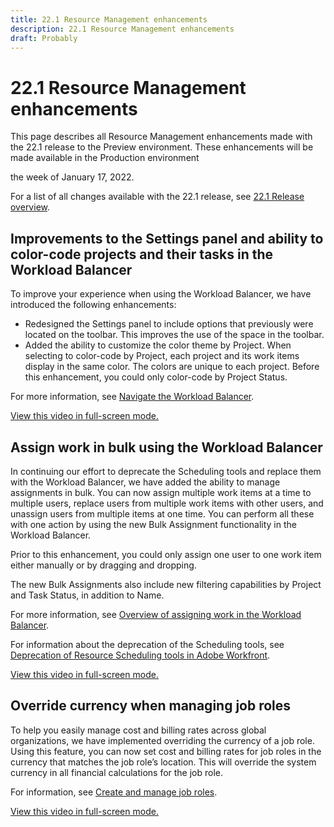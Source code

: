 ```yaml
---
title: 22.1 Resource Management enhancements
description: 22.1 Resource Management enhancements
draft: Probably
---
```

# 22.1 Resource Management enhancements

This page describes all Resource Management enhancements made with the 22.1 release to the Preview environment. These enhancements will be made available in the Production environment 

<!--
<MadCap:conditionalText data-mc-conditions="QuicksilverOrClassic.Draft mode">
in January 2022
</MadCap:conditionalText>
-->

the week of January 17, 2022.

For a list of all changes available with the 22.1 release, see [22.1 Release overview](../../../product-announcements/product-releases/22.1-release-activity/22-1-release-overview.md).

## Improvements to the Settings panel and ability to color-code projects and their tasks in the Workload Balancer

To improve your experience when using the Workload Balancer, we have introduced the following enhancements:

* Redesigned the Settings panel to include options that previously were located on the toolbar. This improves the use of the space in the toolbar.
* Added the ability to customize the color theme by Project. When selecting to color-code by Project, each project and its work items display in the same color. The colors are unique to each project. Before this enhancement, you could only color-code by Project Status.

For more information, see [Navigate the Workload Balancer](../../../resource-mgmt/workload-balancer/navigate-the-workload-balancer.md).

<!--WRITER
<iframe class="vimeo-player_0" src="assets/652568021?" frameborder="0" allowfullscreen="1" width="560px" height="315px"></iframe>
-->

[View this video in full-screen mode.](https://vimeo.com/652568021/b50f671736)

## Assign work in bulk using the Workload Balancer

In continuing our effort to deprecate the Scheduling tools and replace them with the Workload Balancer, we have added the ability to manage assignments in bulk. You can now assign multiple work items at a time to multiple users, replace users from multiple work items with other users, and unassign users from multiple items at one time. You can perform all these with one action by using the new Bulk Assignment functionality in the Workload Balancer.

Prior to this enhancement, you could only assign one user to one work item either manually or by dragging and dropping.

The new Bulk Assignments also include new filtering capabilities by Project and Task Status, in addition to Name.

For more information, see [Overview of assigning work in the Workload Balancer](../../../resource-mgmt/workload-balancer/assign-work-in-workload-balancer.md).

For information about the deprecation of the Scheduling tools, see [Deprecation of Resource Scheduling tools in Adobe Workfront](../../../resource-mgmt/resource-mgmt-overview/deprecate-resource-scheduling.md).

<!--WRITER
<iframe class="vimeo-player_0" src="assets/652571877?" frameborder="0" allowfullscreen="1" width="560px" height="315px"></iframe>
-->

[View this video in full-screen mode.](https://vimeo.com/652571877/b334c56172)

## Override currency when managing job roles

To help you easily manage cost and billing rates across global organizations, we have implemented overriding the currency of a job role. Using this feature, you can now set cost and billing rates for job roles in the currency that matches the job role’s location. This will override the system currency in all financial calculations for the job role.

For information, see [Create and manage job roles](../../../administration-and-setup/set-up-workfront/organizational-setup/create-manage-job-roles.md).

<!--WRITER
<iframe class="vimeo-player_0" src="assets/652599823?" frameborder="0" allowfullscreen="1" width="560px" height="315px"></iframe>
-->

[View this video in full-screen mode.](https://vimeo.com/652599823/847eb1bc31) 
